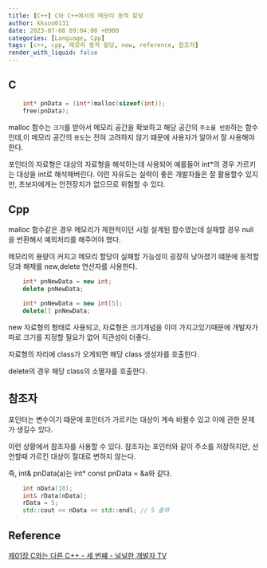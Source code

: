 ```yaml
---
title: [C++] C와 C++에서의 메모리 동적 할당
author: kksoo0131
date: 2023-07-08 09:04:00 +0900
categories: [Language, Cpp]
tags: [c++, cpp, 메모리 동적 할당, new, reference, 참조자]
render_with_liquid: false
---
```

## C
```c
    int* pnData = (int*)malloc(sizeof(int));
    free(pnData);
```
malloc 함수는 `크기`를 받아서 메모리 공간을 확보하고 해당 공간의 `주소를 반환`하는 함수인데,이 메모리 공간의 `용도`는 전혀 고려하지 않기 떄문에 사용자가 알아서 잘 사용해야 한다.

포인터의 자료형은 대상의 자료형을 해석하는데 사용되어 예를들어 int*의 경우 가르키는 대상을 int로 해석해버린다. 이런 자유도는 실력이 좋은 개발자들은 잘 활용할수 있지만, 초보자에게는 안전장치가 없으므로 위험할 수 있다.

## Cpp
malloc 함수같은 경우 메모리가 제한적이던 시절 설계된 함수였는데 실패할 경우 null을 반환해서 예외처리를 해주어야 했다.

메모리의 용량이 커지고 메모리 할당이 실패할 가능성이 굉장히 낮아졌기 떄문에 동적할당과 해제를 new,delete 연산자를 사용한다.

```cpp
    int* pnNewData = new int;
    delete pnNewData;

    int* pnNewData = new int[5];
    delete[] pnNewData;
```
new 자료형의 형태로 사용되고, 자료형은 크기개념을 이미 가지고있기때문에 개발자가 따로 크기를 지정할 필요가 없어 직관성이 더좋다.

자료형의 자리에 class가 오게되면 해당 class 생성자를 호출한다.

delete의 경우 해당 class의 소멸자를 호출한다.



## 참조자

포인터는 변수이기 떄문에 포인터가 가르키는 대상이 계속 바뀔수 있고 이에 관한 문제가 생길수 있다.

이런 상황에서 참조자를 사용할 수 있다. 참조자는 포인터와 같이 주소를 저장하지만, 선언할때 가르킨 대상이 절대로 변하지 않는다.

즉, int& pnData(a)는 int* const pnData = &a와 같다.

```cpp
    int nData(10);
    int& rData(nData);
    rData = 5;
    std::cout << nData << std::endl; // 5 출력
```




## Reference
[제01장 C와는 다른 C++ - 세 번쨰 - 널널한 개발자 TV](https://www.youtube.com/watch?v=tYns7XO9xU0&list=PLXvgR_grOs1DFOWF65X0Zqnd_264x41u-&index=3)